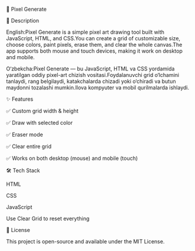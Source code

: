 🎨 Pixel Generate

📖 Description

English:Pixel Generate is a simple pixel art drawing tool built with JavaScript, HTML, and CSS.You can create a grid of customizable size, choose colors, paint pixels, erase them, and clear the whole canvas.The app supports both mouse and touch devices, making it work on desktop and mobile.

O‘zbekcha:Pixel Generate — bu JavaScript, HTML va CSS yordamida yaratilgan oddiy pixel-art chizish vositasi.Foydalanuvchi grid o‘lchamini tanlaydi, rang belgilaydi, katakchalarda chizadi yoki o‘chiradi va butun maydonni tozalashi mumkin.Ilova kompyuter va mobil qurilmalarda ishlaydi.

✨ Features

✅ Custom grid width & height

✅ Draw with selected color

✅ Eraser mode

✅ Clear entire grid

✅ Works on both desktop (mouse) and mobile (touch)

🛠️ Tech Stack

HTML

CSS

JavaScript 



Use Clear Grid to reset everything



📝 License

This project is open-source and available under the MIT License.
